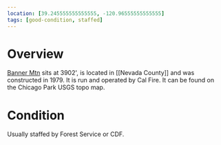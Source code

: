 ```yaml
---
location: [39.245555555555555, -120.96555555555555]
tags: [good-condition, staffed]
---
```


# Overview

[Banner Mtn](http://www.peakbagging.com/CALookoutPhotos/Banner.html) sits at 3902', is located in [[Nevada County]] and was constructed in 1979. It is run and operated by Cal Fire. It can be found on the Chicago Park USGS topo map.

# Condition

Usually staffed by Forest Service or CDF.